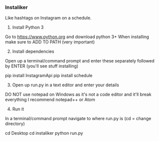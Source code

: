 ### Instaliker

Like hashtags on Instagram on a schedule.

1. Install Python 3

Go to https://www.python.org and download python 3+
When installing make sure to ADD TO PATH (very important)


2. Install dependencies

Open up a terminal/command prompt and enter these separately followed by ENTER (you'll see stuff installing)

pip install InstagramApi
pip install schedule


3. Open up run.py in a text editor and enter your details

DO NOT use notepad on Windows as it's not a code editor and it'll break everything
I recommend notepad++ or Atom


4. Run it

In a terminal/command prompt navigate to where run.py is (cd = change directory)

cd Desktop
cd instaliker
python run.py
